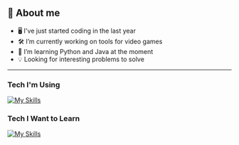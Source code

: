 ## 👋 About me

- 🖥️ I've just started coding in the last year
- 🛠 I’m currently working on tools for video games
- 🐍 I’m learning Python and Java at the moment
- 💡 Looking for interesting problems to solve

---

### Tech I'm Using

[![My Skills](https://skillicons.dev/icons?i=java,py,git,linux,apple&perline=5)](https://skillicons.dev)

### Tech I Want to Learn

[![My Skills](https://skillicons.dev/icons?i=bash,vim,docker,kubernetes,aws,githubactions,postgres,go&perline=5)](https://skillicons.dev)
